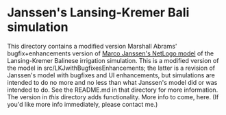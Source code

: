 Janssen's Lansing-Kremer Bali simulation
========================================

This directory contains a modified version Marshall Abrams'
bugfix+enhancements version of [Marco Janssen's NetLogo
model](http://www.openabm.org/model/2221/version/2) of the
Lansing-Kremer Balinese irrigation simulation.  This is a modified
version of the model in src/LKJwithBugfixesEnhancements; the latter is a
revision of Janssen's model with bugfixes and UI enhancements, but
simulations are intended to do no more and no less than what Janssen's
model did or was intended to do.  See the README.md in that directory
for more information.  The version in *this* directory adds
functionality.  More info to come, here.  (If you'd like more info
immediately, please contact me.)
